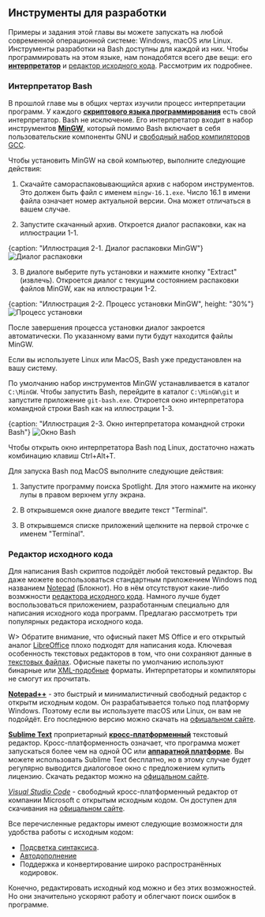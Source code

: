 ## Инструменты для разработки

Примеры и задания этой главы вы можете запускать на любой современной операционной системе: Windows, macOS или Linux. Инструменты разработки на Bash доступны для каждой из них. Чтобы программировать на этом языке, нам понадобятся всего две вещи: его [**интерпретатор**](https://ru.wikipedia.org/wiki/Интерпретатор) и [редактор исходного кода](https://ru.wikipedia.org/wiki/Редактор_исходного_кода). Рассмотрим их подробнее.

### Интерпретатор Bash

В прошлой главе мы в общих чертах изучили процесс интерпретации программ. У каждого [**скриптового языка программирования**](https://ru.wikipedia.org/wiki/Сценарный_язык) есть свой интерпретатор. Bash не исключение. Его интерпретатор входит в набор инструментов [**MinGW**](https://nuwen.net/mingw.html), который помимо Bash включает в себя пользовательские компоненты GNU и [свободный набор компиляторов GCC](https://ru.wikipedia.org/wiki/GNU_Compiler_Collection).

Чтобы установить MinGW на свой компьютер, выполните следующие действия:

1. Скачайте самораспаковывающийся архив с набором инструментов. Это должен быть файл с именем `mingw-16.1.exe`. Число 16.1 в имени файла означает номер актуальной версии. Она может отличаться в вашем случае.

2. Запустите скачанный архив. Откроется диалог распаковки, как на иллюстрации 1-1.

{caption: "Иллюстрация 2-1. Диалог распаковки MinGW"}
![Диалог распаковки](images/Bash/mingw-install.png)

3. В диалоге выберите путь установки и нажмите кнопку "Extract" (извлечь). Откроется диалог с текущим состоянием распаковки файлов MinGW, как на иллюстрации 1-2.

{caption: "Иллюстрация 2-2. Процесс установки MinGW", height: "30%"}
![Процесс установки](images/Bash/mingw-install-progress.png)

После завершения процесса установки диалог закроется автоматически. По указанному вами пути будут находится файлы MinGW.

Если вы используете Linux или MacOS, Bash уже предустановлен на вашу систему.

По умолчанию набор инструментов MinGW устанавливается в каталог `C:\MinGW`. Чтобы запустить Bash, перейдите в каталог `C:\MinGW\git` и запустите приложение `git-bash.exe`. Откроется окно интерпретатора командной строки Bash как на иллюстрации 1-3.

{caption: "Иллюстрация 2-3. Окно интерпретатора командной строки Bash"}
![Окно Bash](images/Bash/bash-window.png)

Чтобы открыть окно интерпретатора Bash под Linux, достаточно нажать комбинацию клавиш Ctrl+Alt+T.

Для запуска Bash под MacOS выполните следующие действия:

1. Запустите программу поиска Spotlight. Для этого нажмите на иконку лупы в правом верхнем углу экрана.

2. В открывшемся окне диалоге введите текст "Terminal".

3. В открывшемся списке приложений щелкните на первой строчке с именем "Terminal".

### Редактор исходного кода

Для написания Bash скриптов подойдёт любой текстовый редактор. Вы даже можете воспользоваться стандартным приложением Windows под названием [Notepad](https://ru.wikipedia.org/wiki/Блокнот_(программа)) (Блокнот). Но в нём отсутствуют какие-либо возмжности [редактора исходного кода](https://ru.wikipedia.org/wiki/Редактор_исходного_кода). Намного лучше будет воспользоваться приложением, разработанным специально для написания исходного кода программ. Предлагаю рассмотреть три популярных редактора исходного кода.

W> Обратите внимание, что офисный пакет MS Office и его открытый аналог [LibreOffice](https://ru.wikipedia.org/wiki/LibreOffice) плохо подходят для написания кода. Ключевая особенность текстовых редакторов в том, что они сохраняют данные в [текстовых файлах](https://ru.wikipedia.org/wiki/Текстовый_файл). Офисные пакеты по умолчанию используют бинарные или [XML-подобные](https://ru.wikipedia.org/wiki/XML) форматы. Интерпретаторы и компиляторы не смогут их прочитать.

[**Notepad++**](https://ru.wikipedia.org/wiki/Notepad++#cite_note-8) - это быстрый и минималистичный свободный редактор с открытм исходным кодом. Он разрабатывается только под платформу Windows. Поэтому если вы используете macOS или Linux, он вам не подойдёт. Его последнюю версию можно скачать на [офицальном сайте](https://notepad-plus-plus.org/downloads/).

[**Sublime Text**](https://ru.wikipedia.org/wiki/Sublime_Text#cite_note-Features-4) проприетарный [**кросс-платформенный**](https://ru.wikipedia.org/wiki/Кроссплатформенность) текстовый редактор. Кросс-платформенность означает, что программа может запускаться более чем на одной ОС или [**аппаратной платформе**](https://ru.wikipedia.org/wiki/Аппаратная_платформа_компьютера). Вы можете использовать Sublime Text бесплатно, но в этому случае будет регулярно выводится диалоговое окно с предложением купить лицензию. Скачать редактор можно на [офицальном сайте](https://www.sublimetext.com/).

[*Visual Studio Code*](https://ru.wikipedia.org/wiki/Visual_Studio_Code) - свободный кросс-платформенный редактор от компании Microsoft с открытым исходным кодом. Он доступен для скачивания на [офицальном сайте](https://code.visualstudio.com/).

Все перечисленные редакторы имеют следующие возможности для удобства работы с исходным кодом:
* [Подсветка синтаксиса](https://ru.wikipedia.org/wiki/Подсветка_синтаксиса).
* [Автодополнение](https://ru.wikipedia.org/wiki/Автодополнение)
* Поддержка и конвертирование широко распространённых кодировок.

Конечно, редактировать исходный код можно и без этих возможностей. Но они значительно ускоряют работу и облегчают поиск ошибок в программе.